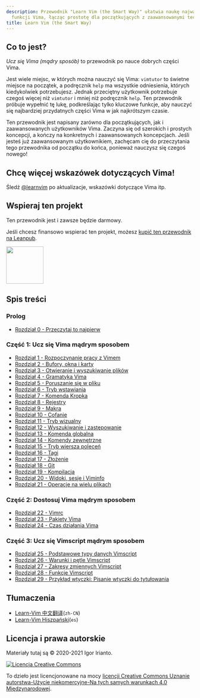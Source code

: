 ```yaml
---
description: Przewodnik "Learn Vim (the Smart Way)" ułatwia naukę najważniejszych
  funkcji Vima, łącząc prostotę dla początkujących z zaawansowanymi technikami.
title: Learn Vim (the Smart Way)
---
```


## Co to jest?

*Ucz się Vima (mądry sposób)* to przewodnik po nauce dobrych części Vima.

Jest wiele miejsc, w których można nauczyć się Vima: `vimtutor` to świetne miejsce na początek, a podręcznik `help` ma wszystkie odniesienia, których kiedykolwiek potrzebujesz. Jednak przeciętny użytkownik potrzebuje czegoś więcej niż `vimtutor` i mniej niż podręcznik `help`. Ten przewodnik próbuje wypełnić tę lukę, podkreślając tylko kluczowe funkcje, aby nauczyć się najbardziej przydatnych części Vima w jak najkrótszym czasie.

Ten przewodnik jest napisany zarówno dla początkujących, jak i zaawansowanych użytkowników Vima. Zaczyna się od szerokich i prostych koncepcji, a kończy na konkretnych i zaawansowanych koncepcjach. Jeśli jesteś już zaawansowanym użytkownikiem, zachęcam cię do przeczytania tego przewodnika od początku do końca, ponieważ nauczysz się czegoś nowego!

## Chcę więcej wskazówek dotyczących Vima!

Śledź [@learnvim](https://twitter.com/learnvim) po aktualizacje, wskazówki dotyczące Vima itp.

## Wspieraj ten projekt

Ten przewodnik jest i zawsze będzie darmowy.

Jeśli chcesz finansowo wspierać ten projekt, możesz [kupić ten przewodnik na Leanpub](https://leanpub.com/learnvim).

<a href="https://leanpub.com/learnvim"><img src="/images/learn-vim-cover.png" width="100"></a>

## Spis treści

### Prolog

- [Rozdział 0 - Przeczytaj to najpierw](ch00_read_this_first)

### Część 1: Ucz się Vima mądrym sposobem

- [Rozdział 1 - Rozpoczynanie pracy z Vimem](ch01_starting_vim)
- [Rozdział 2 - Bufory, okna i karty](ch02_buffers_windows_tabs)
- [Rozdział 3 - Otwieranie i wyszukiwanie plików](ch03_searching_files)
- [Rozdział 4 - Gramatyka Vima](ch04_vim_grammar)
- [Rozdział 5 - Poruszanie się w pliku](ch05_moving_in_file)
- [Rozdział 6 - Tryb wstawiania](ch06_insert_mode)
- [Rozdział 7 - Komenda Kropka](ch07_the_dot_command)
- [Rozdział 8 - Rejestry](ch08_registers)
- [Rozdział 9 - Makra](ch09_macros)
- [Rozdział 10 - Cofanie](ch10_undo)
- [Rozdział 11 - Tryb wizualny](ch11_visual_mode)
- [Rozdział 12 - Wyszukiwanie i zastępowanie](ch12_search_and_substitute)
- [Rozdział 13 - Komenda globalna](ch13_the_global_command)
- [Rozdział 14 - Komendy zewnętrzne](ch14_external_commands)
- [Rozdział 15 - Tryb wiersza poleceń](ch15_command-line_mode)
- [Rozdział 16 - Tagi](ch16_tags)
- [Rozdział 17 - Złożenie](ch17_fold)
- [Rozdział 18 - Git](ch18_git)
- [Rozdział 19 - Kompilacja](ch19_compile)
- [Rozdział 20 - Widoki, sesje i Viminfo](ch20_views_sessions_viminfo)
- [Rozdział 21 - Operacje na wielu plikach](ch21_multiple_file_operations)

### Część 2: Dostosuj Vima mądrym sposobem

- [Rozdział 22 - Vimrc](ch22_vimrc)
- [Rozdział 23 - Pakiety Vima](ch23_vim_packages)
- [Rozdział 24 - Czas działania Vima](ch24_vim_runtime)

### Część 3: Ucz się Vimscript mądrym sposobem

- [Rozdział 25 - Podstawowe typy danych Vimscript](ch25_vimscript_basic_data_types)
- [Rozdział 26 - Warunki i pętle Vimscript](ch26_vimscript_conditionals_and_loops)
- [Rozdział 27 - Zakresy zmiennych Vimscript](ch27_vimscript_variable_scopes)
- [Rozdział 28 - Funkcje Vimscript](ch28_vimscript_functions)
- [Rozdział 29 - Przykład wtyczki: Pisanie wtyczki do tytułowania](ch29_plugin_example_writing-a-titlecase-plugin)

## Tłumaczenia
- [Learn-Vim 中文翻译](https://github.com/wsdjeg/Learn-Vim_zh_cn)(`zh-CN`)
- [Learn-Vim Hiszpański](https://github.com/victorhck/learn-Vim-es)(`es`)

## Licencja i prawa autorskie
Materiały tutaj są © 2020-2021 Igor Irianto.

<a rel="license" href="http://creativecommons.org/licenses/by-nc-sa/4.0/"><img alt="Licencja Creative Commons" style="border-width:0" src="https://licensebuttons.net/l/by-nc-sa/4.0/88x31.png" /></a><br />

To dzieło jest licencjonowane na mocy <a rel="license" href="http://creativecommons.org/licenses/by-nc-sa/4.0/">licencji Creative Commons Uznanie autorstwa-Użycie niekomercyjne-Na tych samych warunkach 4.0 Międzynarodowej</a>.